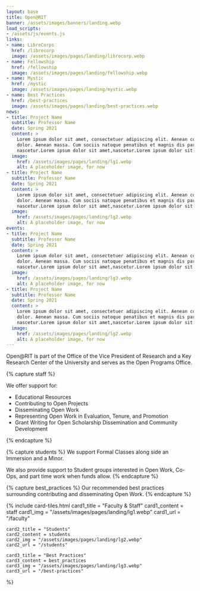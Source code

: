 ```yaml
---
layout: base
title: Open@RIT
banner: /assets/images/banners/landing.webp
load_scripts:
- /assets/js/events.js
links:
- name: LibreCorps
  href: /librecorp
  image: /assets/images/pages/landing/librecorp.webp
- name: Fellowship
  href: /fellowship
  image: /assets/images/pages/landing/fellowship.webp
- name: Mystic
  href: /mystic
  image: /assets/images/pages/landing/mystic.webp
- name: Best Practices
  href: /best-practices
  image: /assets/images/pages/landing/best-practices.webp
news:
- title: Project Name
  subtitle: Professor Name
  date: Spring 2021
  content: >
    Lorem ipsum dolor sit amet, consectetuer adipiscing elit. Aenean commodo ligula eget
    dolor. Aenean massa. Cum sociis natoque penatibus et magnis dis parturient montes,
    nascetur.Lorem ipsum dolor sit amet,nascetur.Lorem ipsum dolor sit .
  image:
    href: /assets/images/pages/landing/lg1.webp
    alt: A placeholder image, for now
- title: Project Name
  subtitle: Professor Name
  date: Spring 2021
  content: >
    Lorem ipsum dolor sit amet, consectetuer adipiscing elit. Aenean commodo ligula eget
    dolor. Aenean massa. Cum sociis natoque penatibus et magnis dis parturient montes,
    nascetur.Lorem ipsum dolor sit amet,nascetur.Lorem ipsum dolor sit .
  image:
    href: /assets/images/pages/landing/lg2.webp
    alt: A placeholder image, for now
events:
- title: Project Name
  subtitle: Professor Name
  date: Spring 2021
  content: >
    Lorem ipsum dolor sit amet, consectetuer adipiscing elit. Aenean commodo ligula eget
    dolor. Aenean massa. Cum sociis natoque penatibus et magnis dis parturient montes,
    nascetur.Lorem ipsum dolor sit amet,nascetur.Lorem ipsum dolor sit .
  image:
    href: /assets/images/pages/landing/lg3.webp
    alt: A placeholder image, for now
- title: Project Name
  subtitle: Professor Name
  date: Spring 2021
  content: >
    Lorem ipsum dolor sit amet, consectetuer adipiscing elit. Aenean commodo ligula eget
    dolor. Aenean massa. Cum sociis natoque penatibus et magnis dis parturient montes,
    nascetur.Lorem ipsum dolor sit amet,nascetur.Lorem ipsum dolor sit .
  image:
    href: /assets/images/pages/landing/lg2.webp
    alt: A placeholder image, for now
---
```


Open@RIT is part of the Office of the Vice President of Research and a Key Research Center of the University and serves as the Open Programs Office.

{% capture staff %}

We offer support for:
- Educational Resources
- Contributing to Open Projects
- Disseminating Open Work
- Representing Open Work in Evaluation, Tenure, and Promotion
- Grant Writing for Open Scholarship Dissemination and Community Development

{% endcapture %}

{% capture students %}
We support Formal Classes along side an Immersion and a Minor.

We also provide support to Student groups interested in Open Work, Co-Ops, and part time work when funds allow.
{% endcapture %}

{% capture best_practices %}
Our recommended best practices surrounding contributing and disseminating Open Work.
{% endcapture %}

{% include card-tiles.html
	card1_title = "Faculty & Staff"
	card1_content = staff
	card1_img = "/assets/images/pages/landing/lg1.webp"
	card1_url = "/faculty"

	card2_title = "Students"
	card2_content = students
	card2_img = "/assets/images/pages/landing/lg2.webp"
	card2_url = "/students"

	card3_title = "Best Practices"
	card3_content = best_practices
	card3_img = "/assets/images/pages/landing/lg3.webp"
	card3_url = "/best-practices"
%}

<!--
## Latest News

<div class="news-error"></div>

{% capture news %}

	{% for event in page.news %}

		{% include event.html data=event %}

	{% endfor %}

{% endcapture %}
{% include horizontal-row.html content=news element_count=2 %}
-->

